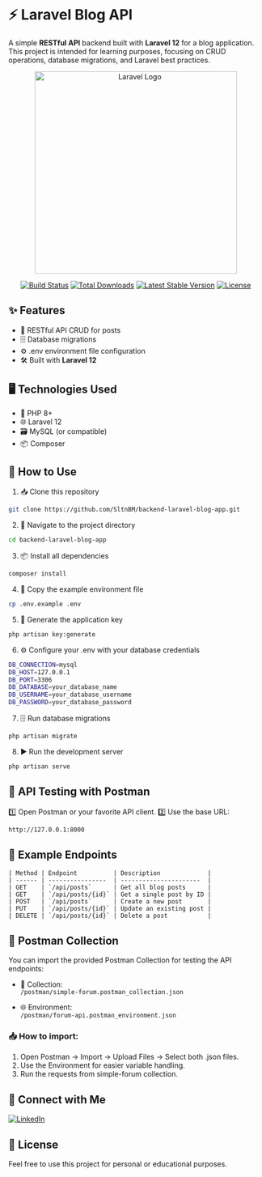 # ⚡ Laravel Blog API
A simple **RESTful API** backend built with **Laravel 12** for a blog application.  
This project is intended for learning purposes, focusing on CRUD operations, database migrations, and Laravel best practices.


<p align="center"><a href="https://laravel.com" target="_blank"><img src="https://raw.githubusercontent.com/laravel/art/master/logo-lockup/5%20SVG/2%20CMYK/1%20Full%20Color/laravel-logolockup-cmyk-red.svg" width="400" alt="Laravel Logo"></a></p>

<p align="center">
<a href="https://github.com/laravel/framework/actions"><img src="https://github.com/laravel/framework/workflows/tests/badge.svg" alt="Build Status"></a>
<a href="https://packagist.org/packages/laravel/framework"><img src="https://img.shields.io/packagist/dt/laravel/framework" alt="Total Downloads"></a>
<a href="https://packagist.org/packages/laravel/framework"><img src="https://img.shields.io/packagist/v/laravel/framework" alt="Latest Stable Version"></a>
<a href="https://packagist.org/packages/laravel/framework"><img src="https://img.shields.io/packagist/l/laravel/framework" alt="License"></a>
</p>

## ✨ Features
- 📝 RESTful API CRUD for posts  
- 🗄️ Database migrations  
- ⚙️ .env environment file configuration  
- 🛠️ Built with **Laravel 12**  

## 🖥️ Technologies Used
- 🐘 PHP 8+
- 🌐 Laravel 12
- 🗃️ MySQL (or compatible)
- 📦 Composer

## 🚀 How to Use
1. 📥 Clone this repository
```bash
git clone https://github.com/SltnBM/backend-laravel-blog-app.git
```
2. 📂 Navigate to the project directory
```bash
cd backend-laravel-blog-app
```
3. 📦 Install all dependencies
```bash
composer install
```
4. 📝 Copy the example environment file
```bash
cp .env.example .env
```
5. 🔑 Generate the application key
```bash
php artisan key:generate
```
6. ⚙️ Configure your .env with your database credentials
```bash
DB_CONNECTION=mysql
DB_HOST=127.0.0.1
DB_PORT=3306
DB_DATABASE=your_database_name
DB_USERNAME=your_database_username
DB_PASSWORD=your_database_password
```
7. 🗄️ Run database migrations
```bash
php artisan migrate
```
8. ▶️ Run the development server
```bash
php artisan serve
```
## 🧪 API Testing with Postman
1️⃣ Open Postman or your favorite API client.
2️⃣ Use the base URL:
```bash
http://127.0.0.1:8000
```

## 📌 Example Endpoints
```plaintext
| Method | Endpoint          | Description             |
| ------ | ----------------  | ----------------------  |
| GET    | `/api/posts`      | Get all blog posts      |
| GET    | `/api/posts/{id}` | Get a single post by ID |
| POST   | `/api/posts`      | Create a new post       |
| PUT    | `/api/posts/{id}` | Update an existing post |
| DELETE | `/api/posts/{id}` | Delete a post           |
```

## 📁 Postman Collection
You can import the provided Postman Collection for testing the API endpoints:
- 📂 Collection:  
  `/postman/simple-forum.postman_collection.json`

- 🌐 Environment:  
  `/postman/forum-api.postman_environment.json`

### 📥 How to import:
1. Open Postman → Import → Upload Files → Select both .json files.
2. Use the Environment for easier variable handling.
3. Run the requests from simple-forum collection.

## 🤝 Connect with Me
[![LinkedIn](https://img.shields.io/badge/LinkedIn-Sultan%20Badra-blue?logo=linkedin&logoColor=white&style=flat-square)](https://www.linkedin.com/in/sultan-badra)

## 📄 License
Feel free to use this project for personal or educational purposes.
